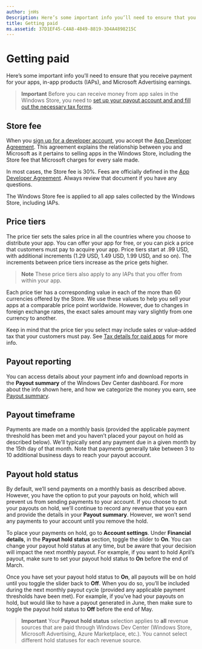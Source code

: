 ```yaml
---
author: jnHs
Description: Here’s some important info you’ll need to ensure that you receive payment for your apps, in-app products (IAPs), and Microsoft Advertising earnings.
title: Getting paid
ms.assetid: 37D1EF45-C4A8-4849-8819-3D4A4898215C
---
```


# Getting paid
Here’s some important info you’ll need to ensure that you receive payment for your apps, in-app products (IAPs), and Microsoft Advertising earnings.

> **Important**  Before you can receive money from app sales in the Windows Store, you need to [set up your payout account and and fill out the necessary tax forms](setting-up-your-payout-account-and-tax-forms.md).

## Store fee

When you [sign up for a developer account](http://go.microsoft.com/fwlink/p/?LinkID=615100), you accept the [App Developer Agreement](https://msdn.microsoft.com/library/windows/apps/hh694058). This agreement explains the relationship between you and Microsoft as it pertains to selling apps in the Windows Store, including the Store fee that Microsoft charges for every sale made.

In most cases, the Store fee is 30%. Fees are officially defined in the [App Developer Agreement](https://msdn.microsoft.com/library/windows/apps/hh694058). Always review that document if you have any questions.

The Windows Store fee is applied to all app sales collected by the Windows Store, including IAPs.

## Price tiers

The price tier sets the sales price in all the countries where you choose to distribute your app. You can offer your app for free, or you can pick a price that customers must pay to acquire your app. Price tiers start at .99 USD, with additional increments (1.29 USD, 1.49 USD, 1.99 USD, and so on). The increments between price tiers increase as the price gets higher.

> **Note**  These price tiers also apply to any IAPs that you offer from within your app.

Each price tier has a corresponding value in each of the more than 60 currencies offered by the Store. We use these values to help you sell your apps at a comparable price point worldwide. However, due to changes in foreign exchange rates, the exact sales amount may vary slightly from one currency to another.

Keep in mind that the price tier you select may include sales or value-added tax that your customers must pay. See [Tax details for paid apps](tax-details-for-paid-apps.md) for more info.

## Payout reporting

You can access details about your payment info and download reports in the **Payout summary** of the Windows Dev Center dashboard. For more about the info shown here, and how we categorize the money you earn, see [Payout summary](payout-summary.md).

## Payout timeframe

Payments are made on a monthly basis (provided the applicable payment threshold has been met and you haven’t placed your payout on hold as described below). We'll typically send any payment due in a given month by the 15th day of that month. Note that payments generally take between 3 to 10 additional business days to reach your payout account.

##  Payout hold status

By default, we’ll send payments on a monthly basis as described above. However, you have the option to put your payouts on hold, which will prevent us from sending payments to your account. If you choose to put your payouts on hold, we’ll continue to record any revenue that you earn and provide the details in your **Payout summary**. However, we won’t send any payments to your account until you remove the hold. 

To place your payments on hold, go to **Account settings**. Under **Financial details**, in the **Payout hold status** section, toggle the slider to **On**. You can change your payout hold status at any time, but be aware that your decision will impact the next monthly payout. For example, if you want to hold April’s payout, make sure to set your payout hold status to **On** before the end of March.

Once you have set your payout hold status to **On**, all payouts will be on hold until you toggle the slider back to **Off**. When you do so, you’ll be included during the next monthly payout cycle (provided any applicable payment thresholds have been met). For example, if you’ve had your payouts on hold, but would like to have a payout generated in June, then make sure to toggle the payout hold status to **Off** before the end of May.

> **Important** Your **Payout hold status** selection applies to **all** revenue sources that are paid through Windows Dev Center (Windows Store, Microsoft Advertising, Azure Marketplace, etc.). You cannot select different hold statuses for each revenue source.


 

 






<!--HONumber=Jun16_HO3-->


